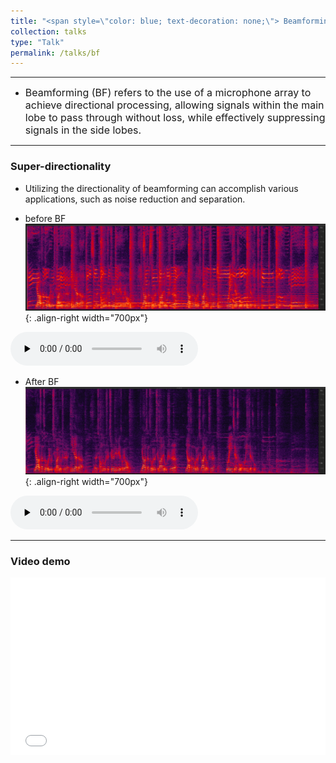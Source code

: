 ```yaml
---
title: "<span style=\"color: blue; text-decoration: none;\"> Beamforming </span>"    
collection: talks
type: "Talk"
permalink: /talks/bf
---
```


---
- <font size=3> Beamforming (BF) refers to the use of a microphone array to achieve directional processing, allowing signals within the main lobe to pass through without loss, while effectively suppressing signals in the side lobes.</font>  


---
###  Super-directionality
- Utilizing the directionality of beamforming can accomplish various applications, such as noise reduction and separation.
  
 
- before BF
![AEC before](/images/bfbefore.png){: .align-right  width="700px"}

​<audio id="audio" controls="" preload="none">
      <source id="wav" src="../files/bfbefore.wav">{: .align-center}
 

- After BF
![AEC before](/images/bfafter.png){: .align-right  width="700px"}

​<audio id="audio" controls="" preload="none">
      <source id="wav" src="../files/bfafter.wav">{: .align-center}

---
### Video demo
   <div style="position: relative; padding-bottom: 56.25%; height: 0; overflow: hidden; max-width: 100%; height: auto;">
    <iframe 
    src="//player.bilibili.com/player.html?isOutside=true&aid=383449809&bvid=BV1zZ4y117HS&cid=583919755&p=1&poster=1&autoplay=0" 
    style="position: absolute; top: 0; left: 0; width: 100%; height: 100%;" 
    frameborder="0" 
    allowfullscreen="true">
    </iframe>
  </div>

   
